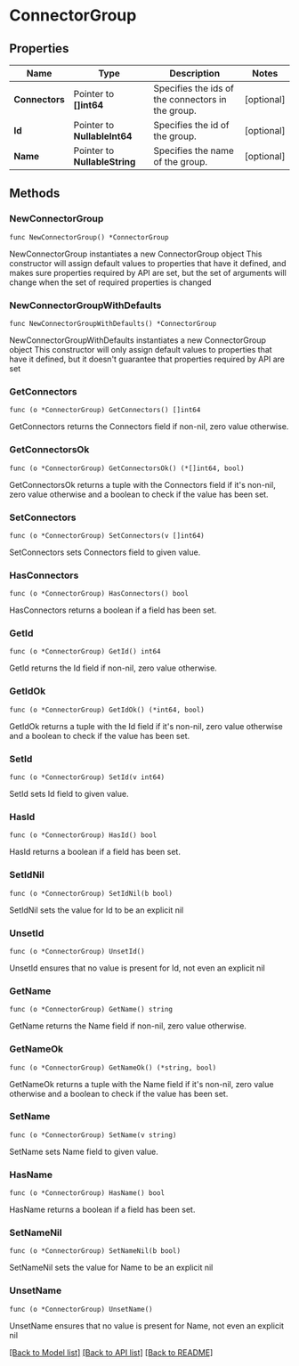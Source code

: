 # ConnectorGroup

## Properties

Name | Type | Description | Notes
------------ | ------------- | ------------- | -------------
**Connectors** | Pointer to **[]int64** | Specifies the ids of the connectors in the group. | [optional] 
**Id** | Pointer to **NullableInt64** | Specifies the id of the group. | [optional] 
**Name** | Pointer to **NullableString** | Specifies the name of the group. | [optional] 

## Methods

### NewConnectorGroup

`func NewConnectorGroup() *ConnectorGroup`

NewConnectorGroup instantiates a new ConnectorGroup object
This constructor will assign default values to properties that have it defined,
and makes sure properties required by API are set, but the set of arguments
will change when the set of required properties is changed

### NewConnectorGroupWithDefaults

`func NewConnectorGroupWithDefaults() *ConnectorGroup`

NewConnectorGroupWithDefaults instantiates a new ConnectorGroup object
This constructor will only assign default values to properties that have it defined,
but it doesn't guarantee that properties required by API are set

### GetConnectors

`func (o *ConnectorGroup) GetConnectors() []int64`

GetConnectors returns the Connectors field if non-nil, zero value otherwise.

### GetConnectorsOk

`func (o *ConnectorGroup) GetConnectorsOk() (*[]int64, bool)`

GetConnectorsOk returns a tuple with the Connectors field if it's non-nil, zero value otherwise
and a boolean to check if the value has been set.

### SetConnectors

`func (o *ConnectorGroup) SetConnectors(v []int64)`

SetConnectors sets Connectors field to given value.

### HasConnectors

`func (o *ConnectorGroup) HasConnectors() bool`

HasConnectors returns a boolean if a field has been set.

### GetId

`func (o *ConnectorGroup) GetId() int64`

GetId returns the Id field if non-nil, zero value otherwise.

### GetIdOk

`func (o *ConnectorGroup) GetIdOk() (*int64, bool)`

GetIdOk returns a tuple with the Id field if it's non-nil, zero value otherwise
and a boolean to check if the value has been set.

### SetId

`func (o *ConnectorGroup) SetId(v int64)`

SetId sets Id field to given value.

### HasId

`func (o *ConnectorGroup) HasId() bool`

HasId returns a boolean if a field has been set.

### SetIdNil

`func (o *ConnectorGroup) SetIdNil(b bool)`

 SetIdNil sets the value for Id to be an explicit nil

### UnsetId
`func (o *ConnectorGroup) UnsetId()`

UnsetId ensures that no value is present for Id, not even an explicit nil
### GetName

`func (o *ConnectorGroup) GetName() string`

GetName returns the Name field if non-nil, zero value otherwise.

### GetNameOk

`func (o *ConnectorGroup) GetNameOk() (*string, bool)`

GetNameOk returns a tuple with the Name field if it's non-nil, zero value otherwise
and a boolean to check if the value has been set.

### SetName

`func (o *ConnectorGroup) SetName(v string)`

SetName sets Name field to given value.

### HasName

`func (o *ConnectorGroup) HasName() bool`

HasName returns a boolean if a field has been set.

### SetNameNil

`func (o *ConnectorGroup) SetNameNil(b bool)`

 SetNameNil sets the value for Name to be an explicit nil

### UnsetName
`func (o *ConnectorGroup) UnsetName()`

UnsetName ensures that no value is present for Name, not even an explicit nil

[[Back to Model list]](../README.md#documentation-for-models) [[Back to API list]](../README.md#documentation-for-api-endpoints) [[Back to README]](../README.md)


